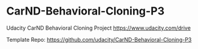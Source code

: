 # CarND-Behavioral-Cloning-P3
Udacity CarND Behavioral Cloning Project https://www.udacity.com/drive

Template Repo: https://github.com/udacity/CarND-Behavioral-Cloning-P3
